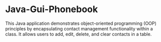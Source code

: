 # Java-Gui-Phonebook
This Java application demonstrates object-oriented programming (OOP) principles by encapsulating contact management functionality within a class. It allows users to add, edit, delete, and clear contacts in a table.
